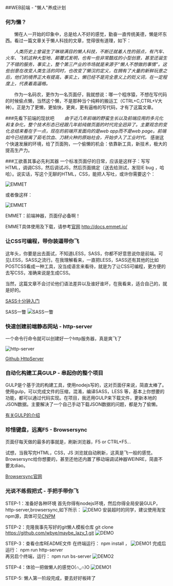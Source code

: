 ##WEB前端 - "懒人"养成计划

### 何为懒？
&nbsp;&nbsp;&nbsp;&nbsp;&nbsp;&nbsp;&nbsp;懒在人一开始的印象中，总是给人不好的感觉，勤奋一直传统美德，懒是坏东西。看过一篇文章关于懒人科技的文章，觉得很有道理，如下：

&nbsp;&nbsp;&nbsp;&nbsp;&nbsp;&nbsp;&nbsp;_人类历史上曾诞生了琳琅满目的懒人科技，不断迁就着人性的弱点，有汽车、火车、飞机这种大型地、颠覆式发明，也有一些非常酷炫的小型创意，甚至还诞生了不错的服务，事实上，整个第三产业的市场就是来源于“懒人不想做的事情”。这些创意在改变人类生活的同时，也改变了懒汉的定义，在拥有了大量的新鲜玩意之后，他们的境界正大有提高，事实上，懒已经不是完全意义上的贬义词，在一定程度上，代表着高逼格。_


&nbsp;&nbsp;&nbsp;&nbsp;&nbsp;&nbsp;&nbsp;作为一名码农，更作为一名页面仔，我就想说：哪一个程序猿，不想在写代码的时候偷点懒，当然这个懒，不是那种当个纯粹的搬运工（CTRL+C,CTRL+V大神）。正是为了更懒，更愉快，更爽，更有逼格的写代码，才有了这篇文章。


###先看下前端的现状吧
&nbsp;&nbsp;&nbsp;&nbsp;&nbsp;&nbsp;&nbsp;_由于近几年前端的野蛮生长以及前端应用的多元化和复杂化，整个技术形态已经跟几年前纯做页面的时代完全迥异了。主要观念的变化总结来看在于一点，现在的前端开发面向的是web app而不是web page。前端如今已经脱离了茹毛饮血、刀耕火种的原始社会，开始步入了工业时代。_ 感谢这个快速发展的环境，给了页面狗，一个偷懒的机会：依靠新工具，新技术，极大的提高生产力。

###工欲善其事必先利其器
一个标准页面仔的日常，应该是这样子：写写HTML，调调CSS，然后调试JS，然后页面搞定（送去给测试，发现IE bug ，哈哈）。说实话，写这个无聊的HTML，CSS，能把人写吐，或许你需要这个：

![EMMET](http://7xs3q2.com1.z0.glb.clouddn.com/record.gif)


或者像这样：

![EMMET](http://7xs3q2.com1.z0.glb.clouddn.com/record-2.gif)

EMMET：前端神器，页面仔必备啊！

EMMET具体使用及下载，请参考[官网](http://docs.emmet.io/) http://docs.emmet.io/


### 让CSS可编程，带你装逼带你飞

这年头，你要是出去面试，不知道LESS，SASS，你都不好意思说你是前端。可见LESS，SASS之流行。在我理解看来，一直把LESS，SASS还有其他的比如POSTCSS看成一种工具，没当成语言来看待，就是为了让CSS可编程，更方便的去写CSS，准确来说是生成CSS。

当然，这篇文章不会讨论他们语法差异以及谁好谁坏，在我看来，适合自己的，就是好的。

[SASS十分钟入门](http://www.w3cplus.com/sassguide/)

SASS一瞥
![SASS一瞥](http://7xs3q2.com1.z0.glb.clouddn.com/C32DD61B-2E40-4723-99B6-9D8AFB08CEC0.png)


### 快速创建前端静态网站 - http-server

一个命令行命令就可以创建好一个http服务器，真是爽飞了

![http-server](http://7xs3q2.com1.z0.glb.clouddn.com/%E6%9C%AA%E6%A0%87%E9%A2%98-1.jpg)

[Github HttpServer](https://github.com/indexzero/http-server)


### 自动化构建工具GULP - 串起你的整个项目

GULP是个基于流的构建工具，使用nodejs写的，这对页面仔来说，简直太棒了。使用gulp，可以完成文件的压缩，混淆，编译SASS，LESS 等，基本上你想要的功能，都可以通过代码实现。在项目，我还用GULP来下载文件，更新本地的JSON数据。主要解决了一个自己手动下载JSON数据的问题，都是为了偷懒。

[有关GULP的介绍](https://github.com/gulpjs/gulp/blob/master/docs/getting-started.md)

### 珍惜键盘，远离F5 - Browsersync

页面仔每天做的最多的事就是，刷新浏览器，F5 or CTRL+F5...

试想，当我写完HTML，CSS，JS 浏览就自动刷新，这真是飞一般的感觉。Browsersync给你想要的，甚至还他还内置了移动端调试神器WEINRE，简直不要太diao。

[Browsersync官网](https://www.browsersync.io)


### 光说不练假把式 - 手把手带你飞

STEP-1：准备好各种环境
	首先你得有nodejs环境，然后你得全局安装GULP，http-server,browsersync,如下所示：
	![DEMO](http://7xs3q2.com1.z0.glb.clouddn.com/npm-install-g-1.jpg)
	安装超时的同学，建议使用淘宝npm源，具体可见[CNPM](http://npm.taobao.org/)

STEP-2：克隆我事先写好的git懒人模板仓库
	git clone https://github.com/wbye/maybe_lazy_1.git
	![DEMO](http://7xs3q2.com1.z0.glb.clouddn.com/%E6%9C%AA%E6%A0%87%E9%A2%98-1.jpg)
	
STEP-3：查看仓库README文件
	在终端运行： npm install ，
	![DEMO1](http://7xs3q2.com1.z0.glb.clouddn.com/cnpm-complete.jpg)
	完成后运行： npm run http-server  
	再另启个终端，运行： npm run bs-server
	![DEMO2](http://7xs3q2.com1.z0.glb.clouddn.com/record-3.gif)
	
STEP-4：体验一把做懒人的感觉O(∩_∩)O
	![DEMO1](http://7xs3q2.com1.z0.glb.clouddn.com/record-4.gif)

STEP-5: 懒人第一阶段完成，要去好好板砖了
		
	




